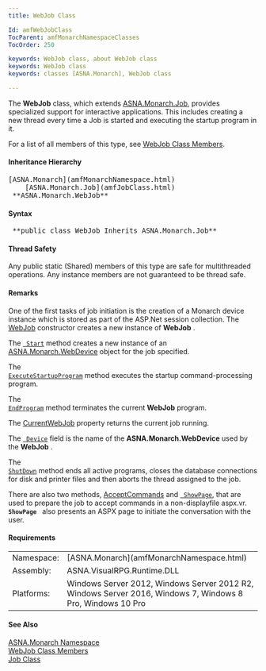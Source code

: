 ```yaml
---
title: WebJob Class

Id: amfWebJobClass
TocParent: amfMonarchNamespaceClasses
TocOrder: 250

keywords: WebJob class, about WebJob class
keywords: WebJob class
keywords: classes [ASNA.Monarch], WebJob class

---
```


The **WebJob** class, which extends [ASNA.Monarch.Job](amfJobClass.html), provides specialized support for interactive applications. This includes creating a new thread every time a Job is started and executing the startup program in it.

For a list of all members of this type, see [WebJob Class Members](amfWebJobClassMembers.html).

#### Inheritance Hierarchy
<pre>[ASNA.Monarch](amfMonarchNamespace.html)
    [ASNA.Monarch.Job](amfJobClass.html)
 **ASNA.Monarch.WebJob**       </pre>

#### Syntax
<pre class="syntax"> **public class WebJob Inherits ASNA.Monarch.Job** </pre>

#### Thread Safety
Any public static (Shared) members of this type are safe for multithreaded operations. Any instance members are not guaranteed to be thread safe.

#### Remarks
One of the first tasks of job initiation is the creation of a Monarch device instance which is stored as part of the ASP.Net session collection. The [ WebJob](amfWebJobClassWebJobConstructors.html) constructor creates a new instance of **WebJob** .

The <code>[ Start](amfWebJobClassStartMethod.html)</code> method creates a new instance of an [ ASNA.Monarch.WebDevice](amfWebDeviceClass.html) object for the job specified.

The <code>[ ExecuteStartupProgram](amfWebJobClassExecuteStartupProgramMethod.html)</code> method executes the startup command-processing program.

The <code>[ EndProgram](amfWebJobClassEndProgramsMethod.html)</code> method terminates the current **WebJob** program.

The [ CurrentWebJob](amfWebJobClassCurrentWebJobProperty.html) property returns the current job running.

The <code>[ Device](amfWebJobClassDeviceField.html)</code> field is the name of the **ASNA.Monarch.WebDevice** used by the **WebJob** .

The <code>[ ShutDown](amfWebJobClassShutDownMethod.html)</code> method ends all active programs, closes the database connections for disk and printer files and then aborts the thread assigned to the job.

There are also two methods, [ AcceptCommands](amfWebJobClassAcceptCommandsMethod.html) and <code>[ ShowPage](amfWebJobClassShowPageMethod.html)</code>, that are used to prepare the job to accept commands in a non-displayfile aspx.vr. <code> **ShowPage** </code> also presents an ASPX page to initiate the conversation with the user.
<!-- -->

#### Requirements
<table class="dttable" cellspacing="0" cellpadding="4" width="60%">
           <colgroup>
            <col width="15%" style="font-weight:bold" />
            <col width="85%" />
          </colgroup>
          <tr>
            <td>Namespace:</td>
            <td>[ASNA.Monarch](amfMonarchNamespace.html)</td>
          </tr>
          <tr>
            <td>Assembly:</td>
            <td>ASNA.VisualRPG.Runtime.DLL</td>
          </tr>
         <tr>
            <td>Platforms:</td>
            <td> Windows Server 2012, Windows Server 2012 R2, Windows Server 2016,  Windows 7, Windows 8 Pro, Windows 10 Pro</td>
         </tr>
</table>

<!-- end -->

#### See Also
[ASNA.Monarch Namespace](amfMonarchNamespace.html) <br /> [WebJob Class Members](amfWebJobClassMembers.html) <br /> [Job Class](amfJobClass.html) 
